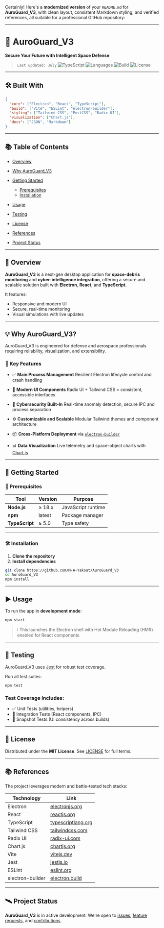 Certainly! Here's a **modernized version** of your `README.md` for **AuroGuard\_V3**, with clean layout, consistent Markdown styling, and verified references, all suitable for a professional GitHub repository:

---

# 🚀 AuroGuard\_V3

**Secure Your Future with Intelligent Space Defense**

> `Last updated: July`
> ![TypeScript](https://img.shields.io/badge/TypeScript-3178C6?style=for-the-badge&logo=typescript&logoColor=white)
> ![Languages](https://img.shields.io/badge/languages-multiple-lightgrey)
> ![Build](https://img.shields.io/badge/build-passing-brightgreen)
> ![License](https://img.shields.io/github/license/M-A-Yakout/AuroGuard_V3)

---

## 🛠 Built With

```json
{
  "core": ["Electron", "React", "TypeScript"],
  "build": ["Vite", "ESLint", "electron-builder"],
  "styling": ["Tailwind CSS", "PostCSS", "Radix UI"],
  "visualization": ["Chart.js"],
  "docs": ["JSON", "Markdown"]
}
```

---

## 📚 Table of Contents

* [Overview](#-overview)
* [Why AuroGuard\_V3](#-why-auroguard_v3)
* [Getting Started](#-getting-started)

  * [Prerequisites](#prerequisites)
  * [Installation](#-installation)
* [Usage](#-usage)
* [Testing](#-testing)
* [License](#-license)
* [References](#-references)
* [Project Status](#-project-status)

---

## 🔭 Overview

**AuroGuard\_V3** is a next-gen desktop application for **space-debris monitoring** and **cyber-intelligence integration**, offering a secure and scalable solution built with **Electron**, **React**, and **TypeScript**.

It features:

* Responsive and modern UI
* Secure, real-time monitoring
* Visual simulations with live updates

---

## 💡 Why AuroGuard\_V3?

AuroGuard\_V3 is engineered for defense and aerospace professionals requiring reliability, visualization, and extensibility.

### 🔑 Key Features

* ✅ **Main Process Management**
  Resilient Electron lifecycle control and crash handling

* 🎨 **Modern UI Components**
  Radix UI + Tailwind CSS = consistent, accessible interfaces

* 🔐 **Cybersecurity Built-In**
  Real-time anomaly detection, secure IPC and process separation

* ⚙️ **Customizable and Scalable**
  Modular Tailwind themes and component architecture

* 📦 **Cross-Platform Deployment**
  via [`electron-builder`](https://www.electron.build/)

* 📊 **Data Visualization**
  Live telemetry and space-object charts with [Chart.js](https://www.chartjs.org/)

---

## 🧭 Getting Started

### 🔗 Prerequisites

| Tool           | Version | Purpose            |
| -------------- | ------- | ------------------ |
| **Node.js**    | ≥ 18.x  | JavaScript runtime |
| **npm**        | latest  | Package manager    |
| **TypeScript** | ≥ 5.0   | Type safety        |

---

### 🛠️ Installation

1. **Clone the repository**
2. **Install dependencies**

```bash
git clone https://github.com/M-A-Yakout/AuroGuard_V3
cd AuroGuard_V3
npm install
```

---

## ▶️ Usage

To run the app in **development mode**:

```bash
npm start
```

> ℹ️ This launches the Electron shell with Hot Module Reloading (HMR) enabled for React components.

---

## 🧪 Testing

AuroGuard\_V3 uses [Jest](https://jestjs.io/) for robust test coverage.

Run all test suites:

```bash
npm test
```

### Test Coverage Includes:

* ✅ Unit Tests (utilities, helpers)
* 🔄 Integration Tests (React components, IPC)
* 🧩 Snapshot Tests (UI consistency across builds)

---

## 📜 License

Distributed under the **MIT License**. See [LICENSE](./LICENSE) for full terms.

---

## 📚 References

The project leverages modern and battle-tested tech stacks:

| Technology       | Link                                                  |
| ---------------- | ----------------------------------------------------- |
| Electron         | [electronjs.org](https://www.electronjs.org/)         |
| React            | [reactjs.org](https://reactjs.org/)                   |
| TypeScript       | [typescriptlang.org](https://www.typescriptlang.org/) |
| Tailwind CSS     | [tailwindcss.com](https://tailwindcss.com/)           |
| Radix UI         | [radix-ui.com](https://www.radix-ui.com/)             |
| Chart.js         | [chartjs.org](https://www.chartjs.org/)               |
| Vite             | [vitejs.dev](https://vitejs.dev/)                     |
| Jest             | [jestjs.io](https://jestjs.io/)                       |
| ESLint           | [eslint.org](https://eslint.org/)                     |
| electron-builder | [electron.build](https://www.electron.build/)         |

---

## 🛰️ Project Status

**AuroGuard\_V3** is in active development.
We're open to [issues](https://github.com/M-A-Yakout/AuroGuard_V3/issues), [feature requests](https://github.com/M-A-Yakout/AuroGuard_V3/pulls), and [contributions](https://github.com/M-A-Yakout/AuroGuard_V3/fork).

